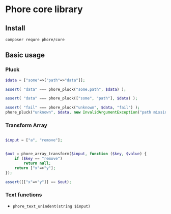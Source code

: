 # Phore core library

## Install

```
composer requre phore/core
```

## Basic usage


### Pluck

```php
$data = ["some"=>["path"=>"data"]];

assert( "data" === phore_pluck("some.path", $data) );

assert( "data" === phore_pluck(["some", "path"], $data) );

assert( "fail" === phore_pluck("unknown", $data, "fail") );
phore_pluck("unknown", $data, new InvalidArgumentException("path missing"));
```


### Transform Array

```php

$input = ["a", "remove"];


$out = phore_array_transform($input, function ($key, $value) {
    if ($key == "remove")
        return null;
    return ["x"=>"y"];
});

assert([["x"=>"y"]] == $out);


```


### Text functions

- `phore_text_unindent(string $input)`
